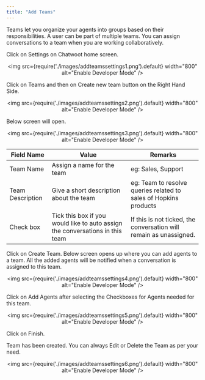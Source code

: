 ```yaml
---
title: "Add Teams"
---
```

Teams let you organize your agents into groups based on their responsibilities.
A user can be part of multiple teams. You can assign conversations to a team when you are working collaboratively.

Click on Settings on Chatwoot home screen.

<div align="center">

<img src={require('./images/addteamssettings1.png').default} width="800" alt="Enable Developer Mode" />

</div>

Click on Teams and then on Create new team button on the Right Hand Side.

<div align="center">

<img src={require('./images/addteamssettings2.png').default} width="800" alt="Enable Developer Mode" />

</div>

Below screen will open.

<div align="center">

<img src={require('./images/addteamssettings3.png').default} width="800" alt="Enable Developer Mode" />

</div>

| Field Name       | Value                                                                         | Remarks                                                          |
|------------------|-------------------------------------------------------------------------------|------------------------------------------------------------------|
| Team Name        | Assign a name for the team                                                    | eg: Sales, Support                                               |
| Team Description | Give a short description about the team                                       | eg: Team to resolve queries related to sales of Hopkins products |
| Check box        | Tick this box if you would like to auto assign the conversations in this team |  If this is not ticked, the conversation will remain as unassigned.                                                                |

Click on Create Team. Below screen opens up where you can add agents to a team. All the added agents will be notified when a conversation is assigned to this team.

<div align="center">

<img src={require('./images/addteamssettings4.png').default} width="800" alt="Enable Developer Mode" />

</div>
Click on Add Agents after selecting the Checkboxes for Agents needed for this team.

<div align="center">

<img src={require('./images/addteamssettings5.png').default} width="800" alt="Enable Developer Mode" />

</div>
Click on Finish.

Team has been created. You can always Edit or Delete the Team as per your need.

<div align="center">

<img src={require('./images/addteamssettings6.png').default} width="800" alt="Enable Developer Mode" />

</div>
